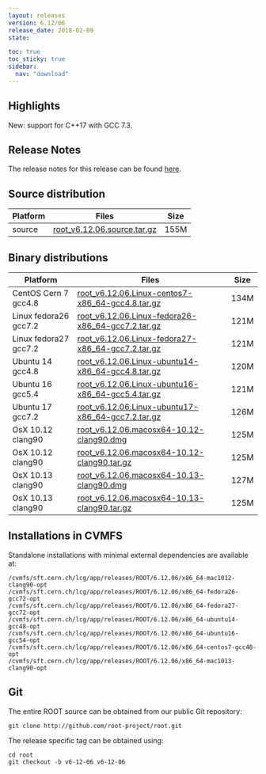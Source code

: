 ```yaml
---
layout: releases
version: 6.12/06
release_date: 2018-02-09
state:

toc: true
toc_sticky: true
sidebar:
  nav: "download"
---
```



## Highlights

New: support for C++17 with GCC 7.3.

## Release Notes

The release notes for this release can be found [here](https://root.cern.ch/doc/v612/release-notes.html#release-6.1206).

## Source distribution

| Platform       | Files | Size |
|-----------|-------|-----|
| source | [root_v6.12.06.source.tar.gz](https://root.cern.ch/download/root_v6.12.06.source.tar.gz) | 155M |


## Binary distributions

| Platform       | Files | Size |
|-----------|-------|-----|
| CentOS Cern 7 gcc4.8 | [root_v6.12.06.Linux-centos7-x86_64-gcc4.8.tar.gz](https://root.cern.ch/download/root_v6.12.06.Linux-centos7-x86_64-gcc4.8.tar.gz) | 134M |
| Linux fedora26 gcc7.2 | [root_v6.12.06.Linux-fedora26-x86_64-gcc7.2.tar.gz](https://root.cern.ch/download/root_v6.12.06.Linux-fedora26-x86_64-gcc7.2.tar.gz) | 121M |
| Linux fedora27 gcc7.2 | [root_v6.12.06.Linux-fedora27-x86_64-gcc7.2.tar.gz](https://root.cern.ch/download/root_v6.12.06.Linux-fedora27-x86_64-gcc7.2.tar.gz) | 121M |
| Ubuntu 14 gcc4.8 | [root_v6.12.06.Linux-ubuntu14-x86_64-gcc4.8.tar.gz](https://root.cern.ch/download/root_v6.12.06.Linux-ubuntu14-x86_64-gcc4.8.tar.gz) | 120M |
| Ubuntu 16 gcc5.4 | [root_v6.12.06.Linux-ubuntu16-x86_64-gcc5.4.tar.gz](https://root.cern.ch/download/root_v6.12.06.Linux-ubuntu16-x86_64-gcc5.4.tar.gz) | 121M |
| Ubuntu 17 gcc7.2 | [root_v6.12.06.Linux-ubuntu17-x86_64-gcc7.2.tar.gz](https://root.cern.ch/download/root_v6.12.06.Linux-ubuntu17-x86_64-gcc7.2.tar.gz) | 126M |
| OsX 10.12 clang90 | [root_v6.12.06.macosx64-10.12-clang90.dmg](https://root.cern.ch/download/root_v6.12.06.macosx64-10.12-clang90.dmg) | 125M |
| OsX 10.12 clang90 | [root_v6.12.06.macosx64-10.12-clang90.tar.gz](https://root.cern.ch/download/root_v6.12.06.macosx64-10.12-clang90.tar.gz) | 125M |
| OsX 10.13 clang90 | [root_v6.12.06.macosx64-10.13-clang90.dmg](https://root.cern.ch/download/root_v6.12.06.macosx64-10.13-clang90.dmg) | 127M |
| OsX 10.13 clang90 | [root_v6.12.06.macosx64-10.13-clang90.tar.gz](https://root.cern.ch/download/root_v6.12.06.macosx64-10.13-clang90.tar.gz) | 125M |



## Installations in CVMFS

Standalone installations with minimal external dependencies are available at:
~~~
/cvmfs/sft.cern.ch/lcg/app/releases/ROOT/6.12.06/x86_64-mac1012-clang90-opt
/cvmfs/sft.cern.ch/lcg/app/releases/ROOT/6.12.06/x86_64-fedora26-gcc72-opt
/cvmfs/sft.cern.ch/lcg/app/releases/ROOT/6.12.06/x86_64-fedora27-gcc72-opt
/cvmfs/sft.cern.ch/lcg/app/releases/ROOT/6.12.06/x86_64-ubuntu14-gcc48-opt
/cvmfs/sft.cern.ch/lcg/app/releases/ROOT/6.12.06/x86_64-ubuntu16-gcc54-opt
/cvmfs/sft.cern.ch/lcg/app/releases/ROOT/6.12.06/x86_64-centos7-gcc48-opt
/cvmfs/sft.cern.ch/lcg/app/releases/ROOT/6.12.06/x86_64-mac1013-clang90-opt
~~~


## Git

The entire ROOT source can be obtained from our public Git repository:

~~~
git clone http://github.com/root-project/root.git
~~~
The release specific tag can be obtained using:
~~~
cd root
git checkout -b v6-12-06 v6-12-06
~~~

